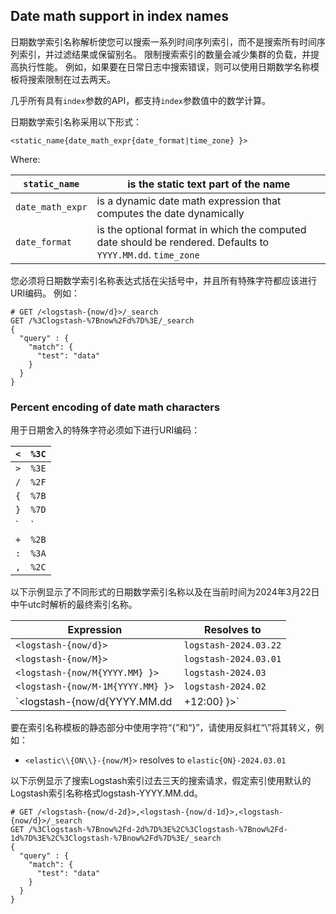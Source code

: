 ## Date math support in index names

日期数学索引名称解析使您可以搜索一系列时间序列索引，而不是搜索所有时间序列索引，并过滤结果或保留别名。 限制搜索索引的数量会减少集群的负载，并提高执行性能。 例如，如果要在日常日志中搜索错误，则可以使用日期数学名称模板将搜索限制在过去两天。

几乎所有具有`index`参数的API，都支持`index`参数值中的数学计算。

日期数学索引名称采用以下形式：
    
    
    <static_name{date_math_expr{date_format|time_zone} }>

Where:

`static_name`| is the static text part of the name   
---|---    
`date_math_expr`| is a dynamic date math expression that computes the date dynamically     
`date_format`| is the optional format in which the computed date should be rendered. Defaults to `YYYY.MM.dd`.     `time_zone`| is the optional time zone . Defaults to `utc`.   
  
您必须将日期数学索引名称表达式括在尖括号中，并且所有特殊字符都应该进行URI编码。 例如：
    
    # GET /<logstash-{now/d}>/_search
    GET /%3Clogstash-%7Bnow%2Fd%7D%3E/_search
    {
      "query" : {
        "match": {
          "test": "data"
        }
      }
    }

### Percent encoding of date math characters

用于日期舍入的特殊字符必须如下进行URI编码：

`<`| `%3C`  
---|---    
`>`| `%3E`    
`/`| `%2F`    
`{`| `%7B`    
`}`| `%7D`    
`|`| `%7C`    
`+`| `%2B`    
`:`| `%3A`    
`,`| `%2C`  
  

以下示例显示了不同形式的日期数学索引名称以及在当前时间为2024年3月22日中午utc时解析的最终索引名称。

Expression | Resolves to  
---|---  
`<logstash-{now/d}>`| `logstash-2024.03.22`    
`<logstash-{now/M}>`| `logstash-2024.03.01`    
`<logstash-{now/M{YYYY.MM} }>`| `logstash-2024.03`    
`<logstash-{now/M-1M{YYYY.MM} }>`| `logstash-2024.02`    
`<logstash-{now/d{YYYY.MM.dd|+12:00} }>`| `logstash-2024.03.23`  
  
要在索引名称模板的静态部分中使用字符“{”和“}”，请使用反斜杠“\”将其转义，例如：

  * `<elastic\\{ON\\}-{now/M}>` resolves to `elastic{ON}-2024.03.01`

以下示例显示了搜索Logstash索引过去三天的搜索请求，假定索引使用默认的Logstash索引名称格式logstash-YYYY.MM.dd。    
    
    # GET /<logstash-{now/d-2d}>,<logstash-{now/d-1d}>,<logstash-{now/d}>/_search
    GET /%3Clogstash-%7Bnow%2Fd-2d%7D%3E%2C%3Clogstash-%7Bnow%2Fd-1d%7D%3E%2C%3Clogstash-%7Bnow%2Fd%7D%3E/_search
    {
      "query" : {
        "match": {
          "test": "data"
        }
      }
    }
